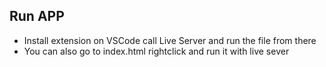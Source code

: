
## Run APP 
- Install extension on VSCode call Live Server and run the file from there 
- You can also go to index.html rightclick and run it with live sever 

